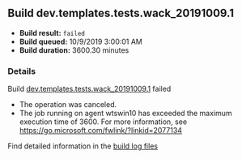 ## Build dev.templates.tests.wack_20191009.1
- **Build result:** `failed`
- **Build queued:** 10/9/2019 3:00:01 AM
- **Build duration:** 3600.30 minutes
### Details
Build [dev.templates.tests.wack_20191009.1](https://winappstudio.visualstudio.com/web/build.aspx?pcguid=a4ef43be-68ce-4195-a619-079b4d9834c2&builduri=vstfs%3a%2f%2f%2fBuild%2fBuild%2f31422) failed

+ The operation was canceled.
+ The job running on agent wtswin10 has exceeded the maximum execution time of 3600. For more information, see https://go.microsoft.com/fwlink/?linkid=2077134 

Find detailed information in the [build log files]()
